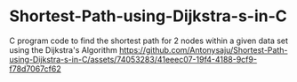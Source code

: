 # Shortest-Path-using-Dijkstra-s-in-C
C program code to find the shortest path for 2 nodes within a given data set using the Dijkstra's Algorithm
https://github.com/Antonysaju/Shortest-Path-using-Dijkstra-s-in-C/assets/74053283/41eeec07-19f4-4188-9cf9-f78d7067cf62
